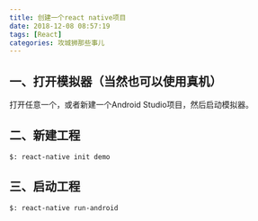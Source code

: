 ```yaml
---
title: 创建一个react native项目
date: 2018-12-08 08:57:19
tags: [React]
categories: 攻城狮那些事儿
---
```


## 一、打开模拟器（当然也可以使用真机）
打开任意一个，或者新建一个Android Studio项目，然后启动模拟器。

<!-- more -->

## 二、新建工程
`$: react-native init demo`

## 三、启动工程
`$: react-native run-android`